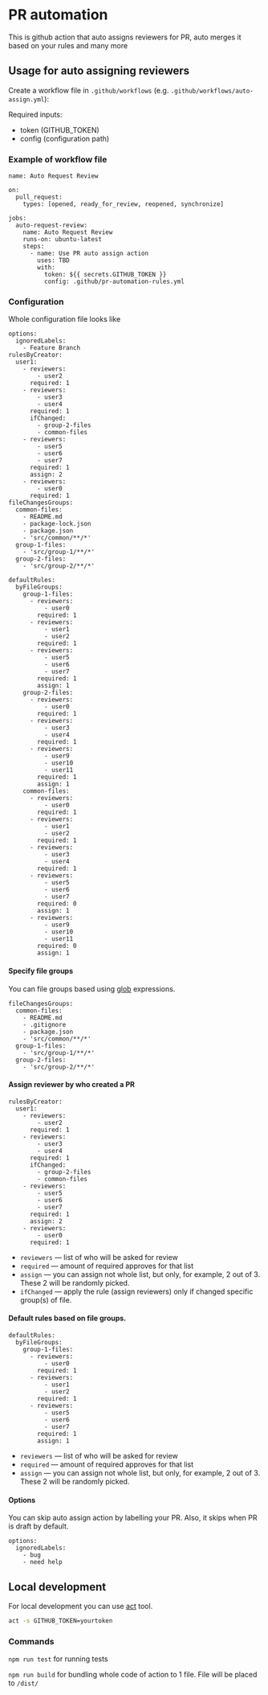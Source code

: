 # PR automation

This is github action that auto assigns reviewers for PR, auto merges it based on your rules and many more 

## Usage for auto assigning reviewers

Create a workflow file in `.github/workflows` (e.g. `.github/workflows/auto-assign.yml`):

Required inputs:
- token (GITHUB_TOKEN)
- config (configuration path)

### Example of workflow file

```yamlex
name: Auto Request Review

on:
  pull_request:
    types: [opened, ready_for_review, reopened, synchronize]

jobs:
  auto-request-review:
    name: Auto Request Review
    runs-on: ubuntu-latest
    steps:
      - name: Use PR auto assign action
        uses: TBD
        with:
          token: ${{ secrets.GITHUB_TOKEN }}
          config: .github/pr-automation-rules.yml
```

### Configuration
Whole configuration file looks like

```yamlex
options:
  ignoredLabels:
    - Feature Branch
rulesByCreator:
  user1:
    - reviewers:
        - user2
      required: 1
    - reviewers:
        - user3
        - user4
      required: 1
      ifChanged:
        - group-2-files
        - common-files
    - reviewers:
        - user5
        - user6
        - user7
      required: 1
      assign: 2
    - reviewers:
        - user0
      required: 1
fileChangesGroups:
  common-files:
    - README.md
    - package-lock.json
    - package.json
    - 'src/common/**/*'
  group-1-files:
    - 'src/group-1/**/*'
  group-2-files:
    - 'src/group-2/**/*'

defaultRules:
  byFileGroups:
    group-1-files:
      - reviewers:
          - user0
        required: 1
      - reviewers:
          - user1
          - user2
        required: 1
      - reviewers:
          - user5
          - user6
          - user7
        required: 1
        assign: 1
    group-2-files:
      - reviewers:
          - user0
        required: 1
      - reviewers:
          - user3
          - user4
        required: 1
      - reviewers:
          - user9
          - user10
          - user11
        required: 1
        assign: 1
    common-files:
      - reviewers:
          - user0
        required: 1
      - reviewers:
          - user1
          - user2
        required: 1
      - reviewers:
          - user3
          - user4
        required: 1
      - reviewers:
          - user5
          - user6
          - user7
        required: 0
        assign: 1
      - reviewers:
          - user9
          - user10
          - user11
        required: 0
        assign: 1

```
#### Specify file groups

You can file groups based using [glob](https://en.wikipedia.org/wiki/Glob_(programming)) expressions.

```yamlex
fileChangesGroups:
  common-files:
    - README.md
    - .gitignore
    - package.json
    - 'src/common/**/*'
  group-1-files:
    - 'src/group-1/**/*'
  group-2-files:
    - 'src/group-2/**/*'
```

#### Assign reviewer by who created a PR
```yamlex
rulesByCreator:
  user1:
    - reviewers:
        - user2
      required: 1
    - reviewers:
        - user3
        - user4
      required: 1
      ifChanged:
        - group-2-files
        - common-files
    - reviewers:
        - user5
        - user6
        - user7
      required: 1
      assign: 2
    - reviewers:
        - user0
      required: 1
```
- `reviewers` — list of who will be asked for review
- `required` — amount of required approves for that list
- `assign` — you can assign not whole list, but only, for example, 2 out of 3. These 2 will be randomly picked.
- `ifChanged` — apply the rule (assign reviewers) only if changed specific group(s) of file.

#### Default rules based on file groups.

```yamlex
defaultRules:
  byFileGroups:
    group-1-files:
      - reviewers:
          - user0
        required: 1
      - reviewers:
          - user1
          - user2
        required: 1
      - reviewers:
          - user5
          - user6
          - user7
        required: 1
        assign: 1
```
- `reviewers` — list of who will be asked for review
- `required` — amount of required approves for that list
- `assign` — you can assign not whole list, but only, for example, 2 out of 3. These 2 will be randomly picked.

#### Options
You can skip auto assign action by labelling your PR.
Also, it skips when PR is draft by default.
```yamlex
options:
  ignoredLabels:
    - bug
    - need help
```


## Local development

For local development you can use [act](https://github.com/nektos/act) tool.

```bash
act -s GITHUB_TOKEN=yourtoken
```

### Commands

`npm run test` for running tests

`npm run build` for bundling whole code of action to 1 file. File will be placed to `/dist/`
